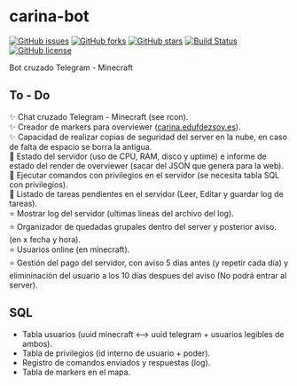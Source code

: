 # carina-bot
[![GitHub issues](https://img.shields.io/github/issues/EduFdezSoy/carina-bot.svg)](https://github.com/EduFdezSoy/carina-bot/issues)
[![GitHub forks](https://img.shields.io/github/forks/EduFdezSoy/carina-bot.svg)](https://github.com/EduFdezSoy/carina-bot/network)
[![GitHub stars](https://img.shields.io/github/stars/EduFdezSoy/carina-bot.svg)](https://github.com/EduFdezSoy/carina-bot/stargazers)
[![Build Status](https://travis-ci.org/EduFdezSoy/carina-bot.svg?branch=master)](https://travis-ci.org/EduFdezSoy/carina-bot)
[![GitHub license](https://img.shields.io/github/license/EduFdezSoy/carina-bot.svg)](https://github.com/EduFdezSoy/carina-bot/blob/master/LICENSE)

Bot cruzado Telegram - Minecraft  

## To - Do  
:sparkles: Chat cruzado Telegram - Minecraft (see rcon).  
:sparkles: Creador de markers para overviewer ([carina.edufdezsoy.es](carina.edufdezsoy.es)).  
:sparkles: Capacidad de realizar copias de seguridad del server en la nube, en caso de falta de espacio se borra la antigua.  
:star2: Estado del servidor (uso de CPU, RAM, disco y uptime) e informe de estado del render de overviewer (sacar del JSON que genera para la web).  
:star2: Ejecutar comandos con privilegios en el servidor (se necesita tabla SQL con privilegios).  
:star2: Listado de tareas pendientes en el servidor (Leer, Editar y guardar log de tareas).  
:star: Mostrar log del servidor (ultimas lineas del archivo del log).  
:star: Organizador de quedadas grupales dentro del server y posterior aviso. (en x fecha y hora).   
:star: Usuarios online (en minecraft).  
:star: Gestión del pago del servidor, con aviso 5 dias antes (y repetir cada día) y elimininación del usuario a los 10 días despues del aviso (No podrá entrar al server).


## SQL
* Tabla usuarios (uuid minecraft <--> uuid telegram + usuarios legibles de ambos).
* Tabla de privilegios (id interno de usuario + poder).
* Registro de comandos enviados y respuestas (log).
* Tabla de markers en el mapa.
